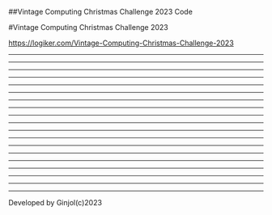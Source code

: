 ##Vintage Computing Christmas Challenge 2023 Code

#Vintage Computing Christmas Challenge 2023

https://logiker.com/Vintage-Computing-Christmas-Challenge-2023

   *     *     *
  * *   * *   * *
 *   * *   * *   *
*     *     *     *
 *   * *   * *   *
  * *   * *   * *
   *     *     *
  * *   * *   * *
 *   * *   * *   *
*     *     *     *
 *   * *   * *   *
  * *   * *   * *
   *     *     *
  * *   * *   * *
 *   * *   * *   *
*     *     *     *
 *   * *   * *   *
  * *   * *   * *
   *     *     *

Developed by Ginjol(c)2023